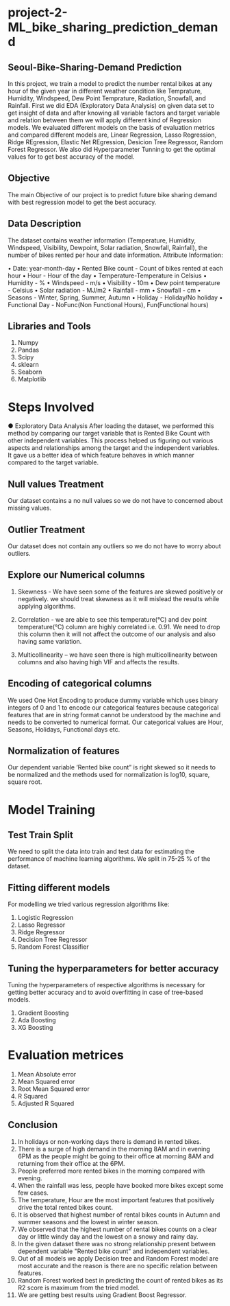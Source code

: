 # project-2-ML_bike_sharing_prediction_demand

## Seoul-Bike-Sharing-Demand Prediction 
In this project, we train a model to predict the number rental bikes at any hour of the given year in different weather condition like Temprature, Humidity, Windspeed, Dew Point Temprature, Radiation, Snowfall, and Rainfall.
First we did EDA (Exploratory Data Analysis) on given data set to get insight of data and after knowing all variable factors and target variable and relation between them we will apply different kind of Regression models. 
We evaluated different models on the basis of evaluation metrics and compared different models are, Linear Regression, Lasso Regression, Ridge REgression, Elastic Net REgression, Desicion Tree Regressor, Random Forest Regressor. 
We also did Hyperparameter Tunning to get the optimal values for to get best accuracy of the model.

## Objective 
The main Objective of our project is to predict future bike sharing demand with best regression model to get the best accuracy. 
## Data Description 
The dataset contains weather information (Temperature, Humidity, Windspeed, Visibility, Dewpoint, Solar radiation, Snowfall, Rainfall), the number of bikes rented per hour and date information.
Attribute Information:

•	Date: year-month-day
•	Rented Bike count - Count of bikes rented at each hour
•	Hour - Hour of the day
•	Temperature-Temperature in Celsius
•	Humidity - %
•	Windspeed - m/s
•	Visibility - 10m
•	Dew point temperature - Celsius
•	Solar radiation - MJ/m2
•	Rainfall - mm
•	Snowfall - cm
•	Seasons - Winter, Spring, Summer, Autumn
•	Holiday - Holiday/No holiday
•	Functional Day - NoFunc(Non Functional Hours), Fun(Functional hours)


## Libraries and Tools 
1. Numpy 
2. Pandas 
3. Scipy 
4. sklearn 
5. Seaborn 
5. Matplotlib 
# Steps Involved
●	Exploratory Data Analysis 
After loading the dataset, we performed this method by comparing our target variable that is Rented Bike Count with other independent variables. This process helped us figuring out various aspects and relationships among the target and the independent variables. It gave us a better idea of which feature behaves in which manner compared to the target variable.

## Null values Treatment
Our dataset contains a no null values so we do not have to concerned about missing values. 

## Outlier Treatment 
Our dataset does not contain any outliers so we do not have to worry about outliers. 

## Explore our Numerical columns

1. Skewness - We have seen some of the features are skewed positively or negatively. we should treat skewness as it will mislead the results while applying algorithms.

2. Correlation - we are able to see this temperature(°C) and dev point temperature(°C) column are highly correlated i.e. 0.91.
We need to drop this column then it will not affect the outcome of our analysis and also having same variation.

3. Multicollinearity – we have seen there is high multicollinearity between columns and also having high VIF and affects the results. 

## Encoding of categorical columns 
We used One Hot Encoding to produce dummy variable which uses binary integers of 0 and 1 to encode our categorical features because categorical features that are in string format cannot be understood by the machine and needs to be converted to numerical format.
Our categorical values are Hour, Seasons, Holidays, Functional days etc.

## Normalization of features
Our dependent variable ‘Rented bike count” is right skewed so it needs to be normalized and the methods used for normalization is log10, square, square root.


# Model Training
## Test Train Split
We need to split the data into train and test data for estimating the performance of machine learning algorithms. We split in 75-25 % of the dataset.

## Fitting different models
For modelling we tried various regression algorithms like:
1.	Logistic Regression
2.	Lasso Regressor
3.	Ridge Regressor
4.	Decision Tree Regressor
5.	Random Forest Classifier

## Tuning the hyperparameters for better accuracy
Tuning the hyperparameters of respective algorithms is necessary for getting better accuracy and to avoid overfitting in case of tree-based models. 
1.	Gradient Boosting
2.	Ada Boosting
3. XG Boosting

# Evaluation metrices 
1.	Mean Absolute error
2.	Mean Squared error
3.	Root Mean Squared error
4.	R Squared 
5.	Adjusted R Squared

    
## Conclusion 
1. In holidays or non-working days there is demand in rented bikes.
2. There is a surge of high demand in the morning 8AM and in evening 6PM as the people might be going to their office at morning 8AM and returning from their office at the 6PM.
3. People preferred more rented bikes in the morning compared with evening.
4. When the rainfall was less, people have booked more bikes except some few cases.
5. The temperature, Hour are the most important features that positively drive the total rented bikes count.
6. It is observed that highest number of rental bikes counts in Autumn and summer seasons and the lowest in winter season.
7. We observed that the highest number of rental bikes counts on a clear day or little windy day and the lowest on a snowy and rainy day.
8. In the given dataset there was no strong relationship present between dependent variable "Rented bike count" and independent variables.
9. Out of all models we apply Decision tree and Random Forest model are most accurate and the reason is there are no specific relation between features.
10.	Random Forest worked best in predicting the count of rented bikes as its R2 score is maximum from the tried model.
11. We are getting best results using Gradient Boost Regressor.



